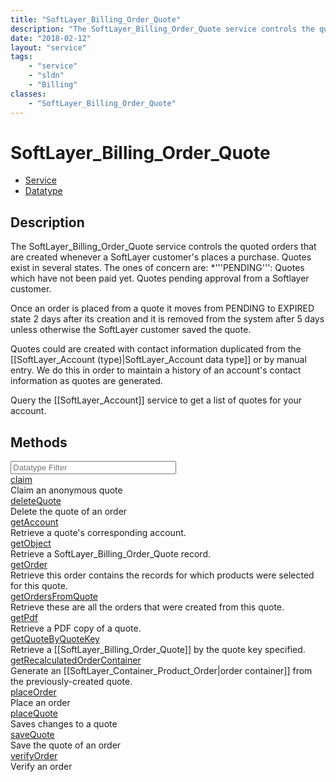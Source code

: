 ```yaml
---
title: "SoftLayer_Billing_Order_Quote"
description: "The SoftLayer_Billing_Order_Quote service controls the quoted orders that are created whenever a SoftLayer customer's pl... "
date: "2018-02-12"
layout: "service"
tags:
    - "service"
    - "sldn"
    - "Billing"
classes:
    - "SoftLayer_Billing_Order_Quote"
---
```

# SoftLayer_Billing_Order_Quote
<div id='service-datatype'>
    <ul id='sldn-reference-tabs'>
    <li id='service'> <a href='/reference/services/SoftLayer_Billing_Order_Quote' >Service</a></li>    <li id='datatype'> <a href='/reference/datatypes/SoftLayer_Billing_Order_Quote' >Datatype</a></li>
    </ul>
</div>

## Description
The SoftLayer_Billing_Order_Quote service controls the quoted orders that are created whenever a SoftLayer customer's places a purchase. Quotes exist in several states. The ones of concern are: 
*'''PENDING''': Quotes which have not been paid yet. Quotes pending approval from a Softlayer customer.


Once an order is placed from a quote it moves from PENDING to EXPIRED state 2 days after its creation and it is removed from the system after 5 days unless otherwise the SoftLayer customer saved the quote. 

Quotes could are created with contact information duplicated from the [[SoftLayer_Account (type)|SoftLayer_Account data type]] or by manual entry. We do this in order to maintain a history of an account's contact information as quotes are generated. 

Query the [[SoftLayer_Account]] service to get a list of quotes for your account. 
        
        
<div id="properties" class="content">
    <h2>Methods</h2>
    <div class="view-filters">
        <div class="clearfix">
            <div class="search-input-box">
                <input placeholder="Datatype Filter" onkeyup="titleSearch(inputId='edit-combine', divId='method-div', elementClass='method-row')" 
                    type="text" id="edit-combine" value="" size="30" maxlength="128" class="form-text">
            </div>
        </div>
    </div>
    <div id="method-div">
            <div class="method-row">
                        <span class='view-field-title'><a href='/reference/services/SoftLayer_Billing_Order_Quote/claim'> claim</a> </span>
            <div class='views-field-body'>Claim an anonymous quote</div>
        </div>
            <div class="method-row">
                        <span class='view-field-title'><a href='/reference/services/SoftLayer_Billing_Order_Quote/deleteQuote'> deleteQuote</a> </span>
            <div class='views-field-body'>Delete the quote of an order</div>
        </div>
            <div class="method-row">
                        <span class='view-field-title'><a href='/reference/services/SoftLayer_Billing_Order_Quote/getAccount'> getAccount</a> </span>
            <div class='views-field-body'>Retrieve a quote's corresponding account.</div>
        </div>
            <div class="method-row">
                        <span class='view-field-title'><a href='/reference/services/SoftLayer_Billing_Order_Quote/getObject'> getObject</a> </span>
            <div class='views-field-body'>Retrieve a SoftLayer_Billing_Order_Quote record.</div>
        </div>
            <div class="method-row">
                        <span class='view-field-title'><a href='/reference/services/SoftLayer_Billing_Order_Quote/getOrder'> getOrder</a> </span>
            <div class='views-field-body'>Retrieve this order contains the records for which products were selected for this quote.</div>
        </div>
            <div class="method-row">
                        <span class='view-field-title'><a href='/reference/services/SoftLayer_Billing_Order_Quote/getOrdersFromQuote'> getOrdersFromQuote</a> </span>
            <div class='views-field-body'>Retrieve these are all the orders that were created from this quote.</div>
        </div>
            <div class="method-row">
                        <span class='view-field-title'><a href='/reference/services/SoftLayer_Billing_Order_Quote/getPdf'> getPdf</a> </span>
            <div class='views-field-body'>Retrieve a PDF copy of a quote.</div>
        </div>
            <div class="method-row">
                        <span class='view-field-title'><a href='/reference/services/SoftLayer_Billing_Order_Quote/getQuoteByQuoteKey'> getQuoteByQuoteKey</a> </span>
            <div class='views-field-body'>Retrieve a [[SoftLayer_Billing_Order_Quote]] by the quote key specified.</div>
        </div>
            <div class="method-row">
                        <span class='view-field-title'><a href='/reference/services/SoftLayer_Billing_Order_Quote/getRecalculatedOrderContainer'> getRecalculatedOrderContainer</a> </span>
            <div class='views-field-body'>Generate an [[SoftLayer_Container_Product_Order|order container]] from the previously-created quote. </div>
        </div>
            <div class="method-row">
                        <span class='view-field-title'><a href='/reference/services/SoftLayer_Billing_Order_Quote/placeOrder'> placeOrder</a> </span>
            <div class='views-field-body'>Place an order</div>
        </div>
            <div class="method-row">
                        <span class='view-field-title'><a href='/reference/services/SoftLayer_Billing_Order_Quote/placeQuote'> placeQuote</a> </span>
            <div class='views-field-body'>Saves changes to a quote</div>
        </div>
            <div class="method-row">
                        <span class='view-field-title'><a href='/reference/services/SoftLayer_Billing_Order_Quote/saveQuote'> saveQuote</a> </span>
            <div class='views-field-body'>Save the quote of an order</div>
        </div>
            <div class="method-row">
                        <span class='view-field-title'><a href='/reference/services/SoftLayer_Billing_Order_Quote/verifyOrder'> verifyOrder</a> </span>
            <div class='views-field-body'>Verify an order</div>
        </div>
        </div>
</div>

